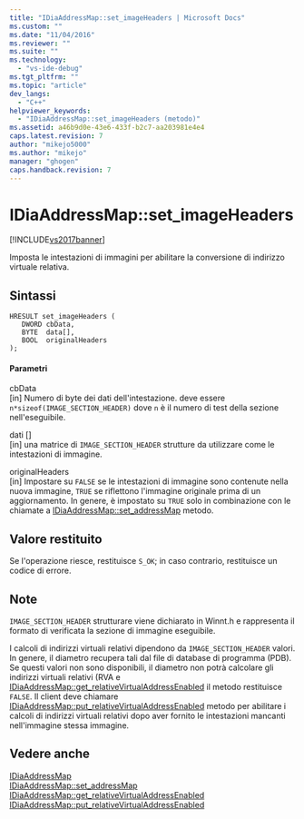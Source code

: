 ```yaml
---
title: "IDiaAddressMap::set_imageHeaders | Microsoft Docs"
ms.custom: ""
ms.date: "11/04/2016"
ms.reviewer: ""
ms.suite: ""
ms.technology: 
  - "vs-ide-debug"
ms.tgt_pltfrm: ""
ms.topic: "article"
dev_langs: 
  - "C++"
helpviewer_keywords: 
  - "IDiaAddressMap::set_imageHeaders (metodo)"
ms.assetid: a46b9d0e-43e6-433f-b2c7-aa203981e4e4
caps.latest.revision: 7
author: "mikejo5000"
ms.author: "mikejo"
manager: "ghogen"
caps.handback.revision: 7
---
```

# IDiaAddressMap::set_imageHeaders
[!INCLUDE[vs2017banner](../../code-quality/includes/vs2017banner.md)]

Imposta le intestazioni di immagini per abilitare la conversione di indirizzo virtuale relativa.  
  
## Sintassi  
  
```cpp#  
HRESULT set_imageHeaders (   
   DWORD cbData,  
   BYTE  data[],  
   BOOL  originalHeaders  
);  
```  
  
#### Parametri  
 cbData  
 \[in\]  Numero di byte dei dati dell'intestazione.  deve essere `n*sizeof(IMAGE_SECTION_HEADER)` dove  `n` è il numero di test della sezione nell'eseguibile.  
  
 dati \[\]  
 \[in\]  una matrice di  `IMAGE_SECTION_HEADER` strutture da utilizzare come le intestazioni di immagine.  
  
 originalHeaders  
 \[in\]  Impostare su `FALSE` se le intestazioni di immagine sono contenute nella nuova immagine,  `TRUE` se riflettono l'immagine originale prima di un aggiornamento.  In genere, è impostato su `TRUE` solo in combinazione con le chiamate a  [IDiaAddressMap::set\_addressMap](../../debugger/debug-interface-access/idiaaddressmap-set-addressmap.md) metodo.  
  
## Valore restituito  
 Se l'operazione riesce, restituisce `S_OK`; in caso contrario, restituisce un codice di errore.  
  
## Note  
 `IMAGE_SECTION_HEADER` strutturare viene dichiarato in Winnt.h e rappresenta il formato di verificata la sezione di immagine eseguibile.  
  
 I calcoli di indirizzi virtuali relativi dipendono da `IMAGE_SECTION_HEADER` valori.  In genere, il diametro recupera tali dal file di database di programma \(PDB\).  Se questi valori non sono disponibili, il diametro non potrà calcolare gli indirizzi virtuali relativi \(RVA e [IDiaAddressMap::get\_relativeVirtualAddressEnabled](../../debugger/debug-interface-access/idiaaddressmap-get-relativevirtualaddressenabled.md) il metodo restituisce  `FALSE`.  Il client deve chiamare [IDiaAddressMap::put\_relativeVirtualAddressEnabled](../../debugger/debug-interface-access/idiaaddressmap-put-relativevirtualaddressenabled.md) metodo per abilitare i calcoli di indirizzi virtuali relativi dopo aver fornito le intestazioni mancanti nell'immagine stessa immagine.  
  
## Vedere anche  
 [IDiaAddressMap](../../debugger/debug-interface-access/idiaaddressmap.md)   
 [IDiaAddressMap::set\_addressMap](../../debugger/debug-interface-access/idiaaddressmap-set-addressmap.md)   
 [IDiaAddressMap::get\_relativeVirtualAddressEnabled](../../debugger/debug-interface-access/idiaaddressmap-get-relativevirtualaddressenabled.md)   
 [IDiaAddressMap::put\_relativeVirtualAddressEnabled](../../debugger/debug-interface-access/idiaaddressmap-put-relativevirtualaddressenabled.md)